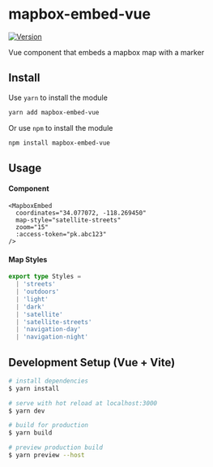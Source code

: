 # mapbox-embed-vue
[![Version](https://img.shields.io/npm/v/mapbox-embed-vue.svg)](https://www.npmjs.org/package/mapbox-embed-vue)

Vue component that embeds a mapbox map with a marker

## Install
Use `yarn` to install the module
```bash
yarn add mapbox-embed-vue
```
Or use `npm` to install the module
```bash
npm install mapbox-embed-vue
```

## Usage

#### Component
```vue
<MapboxEmbed 
  coordinates="34.077072, -118.269450"
  map-style="satellite-streets"
  zoom="15"
  :access-token="pk.abc123"
/>
```

#### Map Styles
```ts
export type Styles =
  | 'streets'
  | 'outdoors'
  | 'light'
  | 'dark'
  | 'satellite'
  | 'satellite-streets'
  | 'navigation-day'
  | 'navigation-night'
```

## Development Setup (Vue + Vite)

```bash
# install dependencies
$ yarn install

# serve with hot reload at localhost:3000
$ yarn dev

# build for production
$ yarn build

# preview production build
$ yarn preview --host

```
